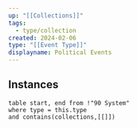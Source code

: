 ```yaml
---
up: "[[Collections]]"
tags:
  - type/collection
created: 2024-02-06
type: "[[Event Type]]"
displayname: Political Events
---
```

## Instances

```dataview
table start, end from !"90 System" 
where type = this.type
and contains(collections,[[]])
```

